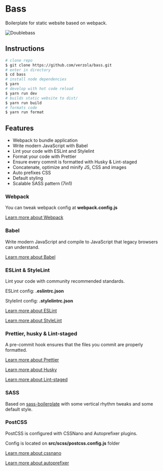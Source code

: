 # Bass

Boilerplate for static website based on webpack.

![Doublebass](https://raw.githubusercontent.com/verzola/bass/master/src/img/bass.png)

## Instructions

```sh
# clone repo
$ git clone https://github.com/verzola/bass.git
# enter in directory
$ cd bass
# install node dependencies
$ yarn
# develop with hot code reload
$ yarn run dev
# builds static website to dist/
$ yarn run build
# formats code
$ yarn run format
```

## Features

- Webpack to bundle application
- Write modern JavaScript with Babel
- Lint your code with ESLint and Stylelint
- Format your code with Prettier
- Ensure every commit is formatted with Husky & Lint-staged
- Concatenate, optimize and minify JS, CSS and images
- Auto prefixes CSS
- Default styling
- Scalable SASS pattern (7in1)

### Webpack

You can tweak webpack config at **webpack.config.js**

[Learn more about Webpack](http://webpack.js.org/)

### Babel

Write modern JavaScript and compile to JavaScript that legacy browsers can understand.

[Learn more about Babel](https://babeljs.io/)

### ESLint & StyleLint

Lint your code with community recommended standards.

ESLint config: **.eslintrc.json**

Stylelint config: **.stylelintrc.json**

[Learn more about ESLint](https://eslint.org/)

[Learn more about StyleLint](https://stylelint.io/)

### Prettier, husky & Lint-staged

A pre-commit hook ensures that the files you commit are properly formatted.

[Learn more about Prettier](https://prettier.io/)

[Learn more about Husky](https://github.com/typicode/husky)

[Learn more about Lint-staged](https://github.com/okonet/lint-staged)

### SASS

Based on [sass-boilerplate](https://github.com/HugoGiraudel/sass-boilerplate) with some vertical rhythm tweaks and some default style.

### PostCSS

PostCSS is configured with CSSNano and Autoprefixer plugins.

Config is located on **src/scss/postcss.config.js** folder

[Learn more about cssnano](https://cssnano.co/)

[Learn more about autoprefixer](https://autoprefixer.github.io/)